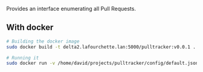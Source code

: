 Provides an interface enumerating all Pull Requests.

## With docker
```bash
# Building the docker image
sudo docker build -t delta2.lafourchette.lan:5000/pulltracker:v0.0.1 .

# Running it
sudo docker run -v /home/david/projects/pulltracker/config/default.json:/src/config/default.json -p 3000:3000 delta2.lafourchette.lan:5000/pulltracker:v0.0.1
```
